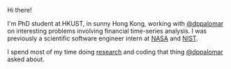 Hi there!

I'm PhD student at HKUST, in sunny Hong Kong, working with [@dppalomar](https://github.com/dppalomar) on interesting problems
involving financial time-series analysis. I was previously a scientific software engineer intern at
[NASA](https://exoplanets.nasa.gov/news/1529/meet-the-kepler-mission-team/) and
[NIST](https://www.nist.gov).

I spend most of my time doing [research](https://scholar.google.com/citations?hl=en&user=ilvNpCoAAAAJ&view_op=list_works&sortby=pubdate) and coding
that thing [@dppalomar](https://github.com/dppalomar) asked about.
